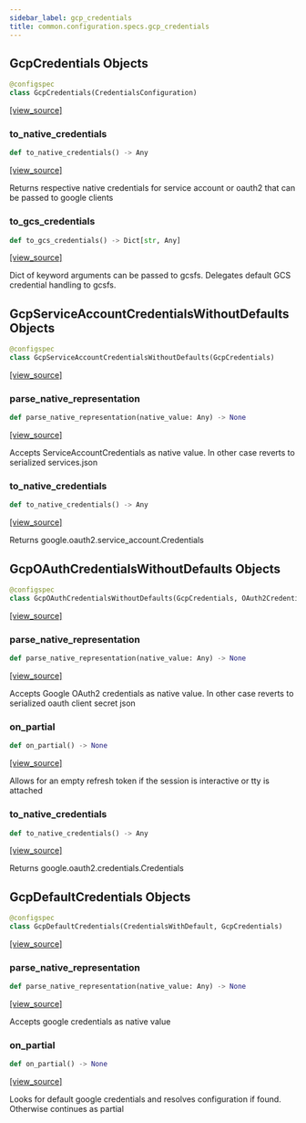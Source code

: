 ```yaml
---
sidebar_label: gcp_credentials
title: common.configuration.specs.gcp_credentials
---
```


## GcpCredentials Objects

```python
@configspec
class GcpCredentials(CredentialsConfiguration)
```

[[view_source]](https://github.com/dlt-hub/dlt/blob/9857029af018a582dd24da4070562f58bb7e9fc5/dlt/common/configuration/specs/gcp_credentials.py#L26)

### to\_native\_credentials

```python
def to_native_credentials() -> Any
```

[[view_source]](https://github.com/dlt-hub/dlt/blob/9857029af018a582dd24da4070562f58bb7e9fc5/dlt/common/configuration/specs/gcp_credentials.py#L43)

Returns respective native credentials for service account or oauth2 that can be passed to google clients

### to\_gcs\_credentials

```python
def to_gcs_credentials() -> Dict[str, Any]
```

[[view_source]](https://github.com/dlt-hub/dlt/blob/9857029af018a582dd24da4070562f58bb7e9fc5/dlt/common/configuration/specs/gcp_credentials.py#L53)

Dict of keyword arguments can be passed to gcsfs.
Delegates default GCS credential handling to gcsfs.

## GcpServiceAccountCredentialsWithoutDefaults Objects

```python
@configspec
class GcpServiceAccountCredentialsWithoutDefaults(GcpCredentials)
```

[[view_source]](https://github.com/dlt-hub/dlt/blob/9857029af018a582dd24da4070562f58bb7e9fc5/dlt/common/configuration/specs/gcp_credentials.py#L69)

### parse\_native\_representation

```python
def parse_native_representation(native_value: Any) -> None
```

[[view_source]](https://github.com/dlt-hub/dlt/blob/9857029af018a582dd24da4070562f58bb7e9fc5/dlt/common/configuration/specs/gcp_credentials.py#L77)

Accepts ServiceAccountCredentials as native value. In other case reverts to serialized services.json

### to\_native\_credentials

```python
def to_native_credentials() -> Any
```

[[view_source]](https://github.com/dlt-hub/dlt/blob/9857029af018a582dd24da4070562f58bb7e9fc5/dlt/common/configuration/specs/gcp_credentials.py#L110)

Returns google.oauth2.service_account.Credentials

## GcpOAuthCredentialsWithoutDefaults Objects

```python
@configspec
class GcpOAuthCredentialsWithoutDefaults(GcpCredentials, OAuth2Credentials)
```

[[view_source]](https://github.com/dlt-hub/dlt/blob/9857029af018a582dd24da4070562f58bb7e9fc5/dlt/common/configuration/specs/gcp_credentials.py#L129)

### parse\_native\_representation

```python
def parse_native_representation(native_value: Any) -> None
```

[[view_source]](https://github.com/dlt-hub/dlt/blob/9857029af018a582dd24da4070562f58bb7e9fc5/dlt/common/configuration/specs/gcp_credentials.py#L136)

Accepts Google OAuth2 credentials as native value. In other case reverts to serialized oauth client secret json

### on\_partial

```python
def on_partial() -> None
```

[[view_source]](https://github.com/dlt-hub/dlt/blob/9857029af018a582dd24da4070562f58bb7e9fc5/dlt/common/configuration/specs/gcp_credentials.py#L195)

Allows for an empty refresh token if the session is interactive or tty is attached

### to\_native\_credentials

```python
def to_native_credentials() -> Any
```

[[view_source]](https://github.com/dlt-hub/dlt/blob/9857029af018a582dd24da4070562f58bb7e9fc5/dlt/common/configuration/specs/gcp_credentials.py#L226)

Returns google.oauth2.credentials.Credentials

## GcpDefaultCredentials Objects

```python
@configspec
class GcpDefaultCredentials(CredentialsWithDefault, GcpCredentials)
```

[[view_source]](https://github.com/dlt-hub/dlt/blob/9857029af018a582dd24da4070562f58bb7e9fc5/dlt/common/configuration/specs/gcp_credentials.py#L254)

### parse\_native\_representation

```python
def parse_native_representation(native_value: Any) -> None
```

[[view_source]](https://github.com/dlt-hub/dlt/blob/9857029af018a582dd24da4070562f58bb7e9fc5/dlt/common/configuration/specs/gcp_credentials.py#L257)

Accepts google credentials as native value

### on\_partial

```python
def on_partial() -> None
```

[[view_source]](https://github.com/dlt-hub/dlt/blob/9857029af018a582dd24da4070562f58bb7e9fc5/dlt/common/configuration/specs/gcp_credentials.py#L290)

Looks for default google credentials and resolves configuration if found. Otherwise continues as partial

